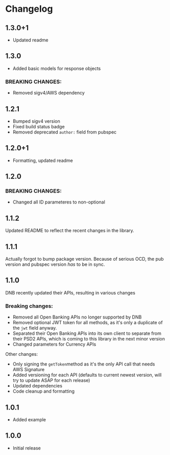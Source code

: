 # Changelog

## 1.3.0+1

- Updated readme

## 1.3.0

- Added basic models for response objects

### **BREAKING CHANGES:**

- Removed sigv4/AWS dependency

## 1.2.1

- Bumped sigv4 version
- Fixed build status badge
- Removed deprecated `author:` field from pubspec

## 1.2.0+1

- Formatting, updated readme

## 1.2.0

### **BREAKING CHANGES:**

- Changed all ID parameteres to non-optional

## 1.1.2

Updated README to reflect the recent changes in the library.

## 1.1.1

Actually forgot to bump package version. Because of serious OCD, the pub version and pubspec version _has_ to be in sync.

## 1.1.0

DNB recently updated their APIs, resulting in various changes

### **Breaking changes:**

- Removed all Open Banking APIs no longer supported by DNB
- Removed optional JWT token for all methods, as it's only a duplicate of the `jwt` field anyway.
- Separated their Open Banking APIs into its own client to separate from their PSD2 APIs, which is coming to this library in the next minor version
- Changed parameters for Currency APIs

Other changes:

- Only signing the `getToken`method as it's the only API call that needs AWS Signature
- Added versioning for each API (defaults to current newest version, will try to update ASAP for each release)
- Updated dependencies
- Code cleanup and formatting

## 1.0.1

- Added example

## 1.0.0

- Initial release
